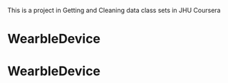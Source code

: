 This is a project in Getting and Cleaning data class sets in JHU Coursera 
# WearbleDevice
# WearbleDevice
